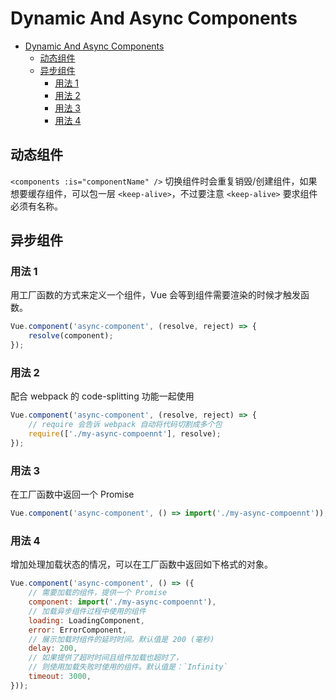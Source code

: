 # Dynamic And Async Components

- [Dynamic And Async Components](#dynamic-and-async-components)
  - [动态组件](#动态组件)
  - [异步组件](#异步组件)
    - [用法 1](#用法-1)
    - [用法 2](#用法-2)
    - [用法 3](#用法-3)
    - [用法 4](#用法-4)

## 动态组件

`<components :is="componentName" />` 切换组件时会重复销毁/创建组件，如果想要缓存组件，可以包一层 `<keep-alive>`，不过要注意 `<keep-alive>` 要求组件必须有名称。

## 异步组件

### 用法 1

用工厂函数的方式来定义一个组件，Vue 会等到组件需要渲染的时候才触发函数。

```js
Vue.component('async-component', (resolve, reject) => {
    resolve(component);
});
```

### 用法 2

配合 webpack 的 code-splitting 功能一起使用

```js
Vue.component('async-component', (resolve, reject) => {
    // require 会告诉 webpack 自动将代码切割成多个包
    require(['./my-async-compoennt'], resolve);
});
```

### 用法 3

在工厂函数中返回一个 Promise

```js
Vue.component('async-component', () => import('./my-async-compoennt'));
```

### 用法 4

增加处理加载状态的情况，可以在工厂函数中返回如下格式的对象。

```js
Vue.component('async-component', () => ({
    // 需要加载的组件，提供一个 Promise
    component: import('./my-async-compoennt'),
    // 加载异步组件过程中使用的组件
    loading: LoadingComponent,
    error: ErrorComponent,
    // 展示加载时组件的延时时间。默认值是 200 (毫秒)
    delay: 200,
    // 如果提供了超时时间且组件加载也超时了，
    // 则使用加载失败时使用的组件。默认值是：`Infinity`
    timeout: 3000,
}));
```
